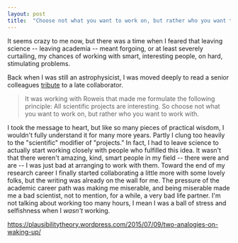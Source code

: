 ```yaml
---
layout: post
title:  "Choose not what you want to work on, but rather who you want to work with."
---
```


It seems crazy to me now, but there was a time when I feared that
leaving science -- leaving academia -- meant forgoing, or at least
severely curtailing, my chances of working with smart, interesting
people, on hard, stimulating problems.

Back when I was still an astrophysicist, I was moved deeply to read a
senior colleagues
[tribute](http://hoggresearch.blogspot.com/2010/01/sam-roweis.html) to
a late collaborator.

> It was working with Roweis that made me formulate the following
> principle: All scientific projects are interesting. So choose not
> what you want to work on, but rather who you want to work with.

I took the message to heart, but like so many pieces of practical
wisdom, I wouldn't fully understand it for many more years. Partly I
clung too heavily to the "scientific" modifier of "projects." In fact,
I had to leave science to actually start working closely with people
who fulfilled this idea. It wasn't that there weren't amazing, kind,
smart people in my field -- there were and are -- I was just bad at
arranging to work with them. Toward the end of my research career I
finally started collaborating a little more with some lovely folks,
but the writing was already on the wall for me. The pressure of the
academic career path was making me miserable, and being miserable made
me a bad scientist, not to mention, for a while, a very bad life
partner. I'm not talking about working too many hours, I mean I was a
ball of stress and selfishness when I *wasn't* working. 


https://plausibilitytheory.wordpress.com/2015/07/09/two-analogies-on-waking-up/

